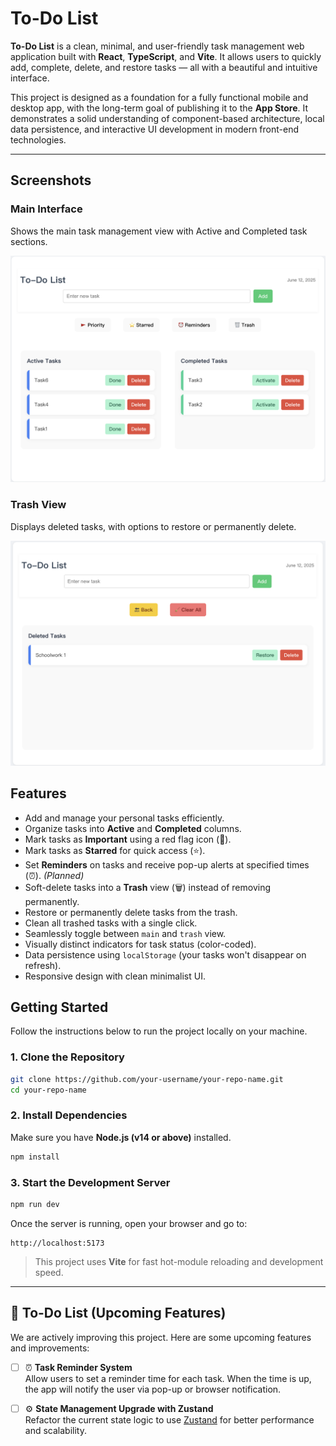 # To-Do List

**To-Do List** is a clean, minimal, and user-friendly task management web application built with **React**, **TypeScript**, and **Vite**. It allows users to quickly add, complete, delete, and restore tasks — all with a beautiful and intuitive interface.

This project is designed as a foundation for a fully functional mobile and desktop app, with the long-term goal of publishing it to the **App Store**. It demonstrates a solid understanding of component-based architecture, local data persistence, and interactive UI development in modern front-end technologies.

---

## Screenshots

### Main Interface
Shows the main task management view with Active and Completed task sections.

![Main Interface](screenshots/screenshot-1-main.png)

### Trash View
Displays deleted tasks, with options to restore or permanently delete.

![Trash View](screenshots/screenshot-2-trash.png)


## Features

- Add and manage your personal tasks efficiently.
- Organize tasks into **Active** and **Completed** columns.
- Mark tasks as **Important** using a red flag icon (🚩).
- Mark tasks as **Starred** for quick access (⭐).
- Set **Reminders** on tasks and receive pop-up alerts at specified times (⏰). *(Planned)*
- Soft-delete tasks into a **Trash** view (🗑️) instead of removing permanently.
- Restore or permanently delete tasks from the trash.
- Clean all trashed tasks with a single click.
- Seamlessly toggle between `main` and `trash` view.
- Visually distinct indicators for task status (color-coded).
- Data persistence using `localStorage` (your tasks won't disappear on refresh).
- Responsive design with clean minimalist UI.



##  Getting Started

Follow the instructions below to run the project locally on your machine.

### 1. Clone the Repository

```bash
git clone https://github.com/your-username/your-repo-name.git
cd your-repo-name
```

### 2. Install Dependencies

Make sure you have **Node.js (v14 or above)** installed.

```bash
npm install
```

### 3. Start the Development Server

```bash
npm run dev
```

Once the server is running, open your browser and go to:

```
http://localhost:5173
```

> This project uses **Vite** for fast hot-module reloading and development speed.

---

## 🚧 To-Do List (Upcoming Features)

We are actively improving this project. Here are some upcoming features and improvements:

- [ ] ⏰ **Task Reminder System**  
  Allow users to set a reminder time for each task. When the time is up, the app will notify the user via pop-up or browser notification.

- [ ] ⚙️ **State Management Upgrade with Zustand**  
  Refactor the current state logic to use [Zustand](https://github.com/pmndrs/zustand) for better performance and scalability.









